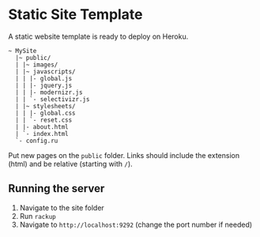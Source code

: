 Static Site Template
====================

A static website template is ready to deploy on Heroku.

    ~ MySite
      |~ public/
      | |~ images/
      | |~ javascripts/
      | | |- global.js
      | | |- jquery.js
      | | |- modernizr.js
      | | `- selectivizr.js
      | |~ stylesheets/
      | | |- global.css
      | | `- reset.css
      | |- about.html
      | `- index.html
      `- config.ru

Put new pages on the `public` folder. Links should include the
extension (html) and be relative (starting with `/`).

Running the server
-------------------

1. Navigate to the site folder
2. Run `rackup`
3. Navigate to `http://localhost:9292` (change the port number if needed)
